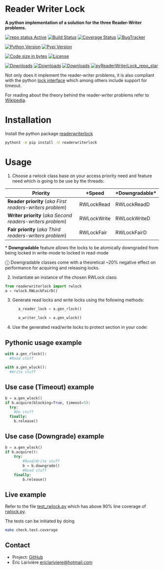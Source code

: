 Reader Writer Lock
==================

**A python implementation of a solution for the three Reader-Writer problems.**

[![repo status Active](https://www.repostatus.org/badges/latest/active.svg "repo status Active")](https://www.repostatus.org/#active)
[![Build Status](https://travis-ci.org/elarivie/pyReaderWriterLock.svg?branch=master)](https://travis-ci.org/elarivie/pyReaderWriterLock)
[![Coverage Status](https://codecov.io/gh/elarivie/pyreaderwriterlock/branch/master/graph/badge.svg)](https://codecov.io/gh/elarivie/pyreaderwriterlock)
[![BugTracker](https://img.shields.io/github/issues/elarivie/pyReaderWriterLock.svg)][pyReaderWriterLock_BugTracker]


[![Python Version](https://img.shields.io/pypi/pyversions/readerwriterlock.svg)][python]
[![Pypi Version](https://img.shields.io/pypi/v/readerwriterlock.svg)][pyReaderWriterLock_Pypi]

[![Code size in bytes](https://img.shields.io/github/languages/code-size/elarivie/pyReaderWriterLock.svg)][pyReaderWriterLock_repo]
[![License](https://img.shields.io/pypi/l/readerwriterlock.svg)][pyReaderWriterLock_License]

[![Downloads](https://pepy.tech/badge/readerwriterlock)](https://pepy.tech/project/readerwriterlock)
[![Downloads](https://pepy.tech/badge/readerwriterlock/month)](https://pepy.tech/project/readerwriterlock/month)
[![Downloads](https://pepy.tech/badge/readerwriterlock/week)](https://pepy.tech/project/readerwriterlock/week)
[![pyReaderWriterLock_repo_star](https://img.shields.io/github/stars/elarivie/pyReaderWriterLock.svg?style=social&label=Stars)][pyReaderWriterLock_repo_star]

Not only does it implement the reader-writer problems, it is also compliant with the python [lock interface](https://docs.python.org/3/library/threading.html#threading.Lock) which among others include support for timeout.

For reading about the theory behind the reader-writer problems refer to [Wikipedia](https://wikipedia.org/wiki/Readers–writers_problem).

# Installation

Install the python package [readerwriterlock](https://pypi.python.org/pypi/readerwriterlock)

```bash
python3 -m pip install -U readerwriterlock
```

# Usage

1. Choose a rwlock class base on your access priority need and feature need which is going to be use by the threads:

| Priority                                                      | +Speed  | +Downgradable*         |
|---------------------------------------------------------------|-----------------|---------------|
| **Reader priority** (*aka First readers-writers problem*)     |   RWLockRead    |  RWLockReadD  |
| **Writer priority** (*aka Second readers-writers problem*)    |   RWLockWrite   |  RWLockWriteD |
| **Fair priority** (*aka Third readers-writers problem*)       |   RWLockFair    |  RWLockFairD  |

&ast; **Downgradable** feature allows the locks to be atomically downgraded from being locked in write-mode to locked in read-mode

ⓘ Downgradable classes come with a theoretical ~20% negative effect on performance for acquiring and releasing locks.

2. Instantiate an instance of the chosen RWLock class:

```python
from readerwriterlock import rwlock
a = rwlock.RWLockFairD()
```
3. Generate read locks and write locks using the following methods:

```python
      a_reader_lock = a.gen_rlock()

      a_writer_lock = a.gen_wlock()
```

4. Use the generated read/write locks to protect section in your code:

## Pythonic usage example

```python
with a.gen_rlock():
  #Read stuff

with a.gen_wlock():
  #Write stuff
```

## Use case (Timeout) example
```python
b = a.gen_wlock()
if b.acquire(blocking=True, timeout=5):
  try:
    #Do stuff
  finally:
    b.release()
```

## Use case (Downgrade) example

```python
b = a.gen_wlock()
if b.acquire():
    try:
        #Read/Write stuff
        b = b.downgrade()
        #Read stuff
    finally:
        b.release()
```

## Live example
Refer to the file [test_rwlock.py](tests/test_rwlock.py) which has above 90% line coverage of [rwlock.py](readerwriterlock/rwlock.py).

The tests can be initiated by doing

```bash
make check.test.coverage
```

Contact
----
* Project: [GitHub](https://github.com/elarivie/pyReaderWriterLock)
* Éric Larivière <ericlariviere@hotmail.com>


[python]: https://www.python.org
[pyReaderWriterLock_repo]: https://github.com/elarivie/pyReaderWriterLock
[pyReaderWriterLock_BugTracker]: https://github.com/elarivie/pyReaderWriterLock/issues
[pyReaderWriterLock_repo_star]: https://github.com/elarivie/pyReaderWriterLock/stargazers
[pyReaderWriterLock_Pypi]: https://pypi.python.org/pypi/readerwriterlock
[pyReaderWriterLock_License]: https://github.com/elarivie/pyReaderWriterLock/blob/master/LICENSE.txt
